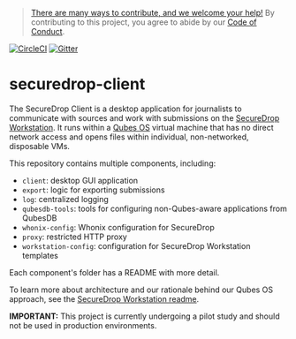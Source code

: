 > [There are many ways to contribute, and we welcome your help!](CONTRIBUTING.md) By contributing to this project, you agree to abide by our [Code of Conduct](https://github.com/freedomofpress/.github/blob/main/CODE_OF_CONDUCT.md).

[![CircleCI](https://circleci.com/gh/freedomofpress/securedrop-client.svg?style=svg)](https://circleci.com/gh/freedomofpress/securedrop-client)
[![Gitter](https://badges.gitter.im/Join%20Chat.svg)](https://gitter.im/freedomofpress/securedrop)

# securedrop-client

The SecureDrop Client is a desktop application for journalists to communicate with sources and work with submissions on the
[SecureDrop Workstation](https://github.com/freedomofpress/securedrop-workstation). It runs within a [Qubes OS](https://www.qubes-os.org/intro/)
virtual machine that has no direct network access and opens files within individual, non-networked, disposable VMs.

This repository contains multiple components, including:
* `client`: desktop GUI application
* `export`: logic for exporting submissions
* `log`: centralized logging
* `qubesdb-tools`: tools for configuring non-Qubes-aware applications from
  QubesDB
* `whonix-config`: Whonix configuration for SecureDrop
* `proxy`: restricted HTTP proxy
* `workstation-config`: configuration for SecureDrop Workstation templates

Each component's folder has a README with more detail.

To learn more about architecture and our rationale behind our Qubes OS approach, see the
[SecureDrop Workstation readme](https://github.com/freedomofpress/securedrop-workstation/blob/main/README.md).

**IMPORTANT:** This project is currently undergoing a pilot study and should not be used in production environments.
